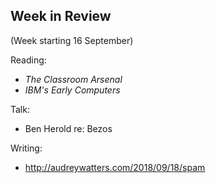 ## Week in Review

(Week starting 16 September)

Reading:
* _The Classroom Arsenal_
* _IBM's Early Computers_

Talk:
* Ben Herold re: Bezos

Writing:
* http://audreywatters.com/2018/09/18/spam
